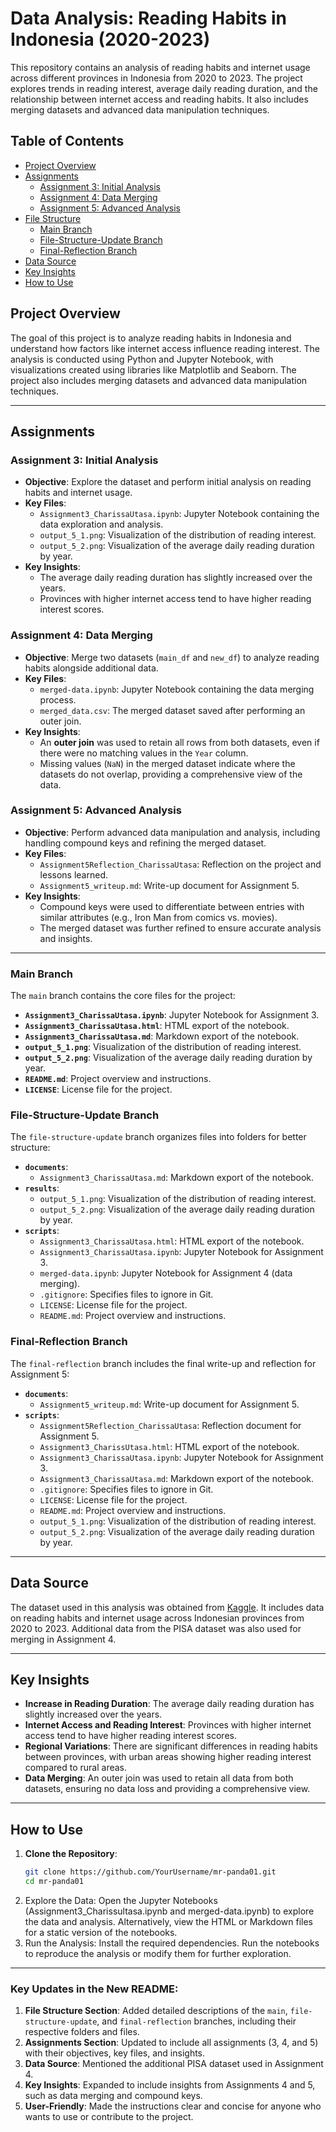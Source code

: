 # Data Analysis: Reading Habits in Indonesia (2020-2023)

This repository contains an analysis of reading habits and internet usage across different provinces in Indonesia from 2020 to 2023. The project explores trends in reading interest, average daily reading duration, and the relationship between internet access and reading habits. It also includes merging datasets and advanced data manipulation techniques.

## Table of Contents
- [Project Overview](#project-overview)
- [Assignments](#assignments)
  - [Assignment 3: Initial Analysis](#assignment-3-initial-analysis)
  - [Assignment 4: Data Merging](#assignment-4-data-merging)
  - [Assignment 5: Advanced Analysis](#assignment-5-advanced-analysis)
- [File Structure](#file-structure)
  - [Main Branch](#main-branch)
  - [File-Structure-Update Branch](#file-structure-update-branch)
  - [Final-Reflection Branch](#final-reflection-branch)
- [Data Source](#data-source)
- [Key Insights](#key-insights)
- [How to Use](#how-to-use)

## Project Overview
The goal of this project is to analyze reading habits in Indonesia and understand how factors like internet access influence reading interest. The analysis is conducted using Python and Jupyter Notebook, with visualizations created using libraries like Matplotlib and Seaborn. The project also includes merging datasets and advanced data manipulation techniques.

---

## Assignments

### Assignment 3: Initial Analysis
- **Objective**: Explore the dataset and perform initial analysis on reading habits and internet usage.
- **Key Files**:
  - `Assignment3_CharissaUtasa.ipynb`: Jupyter Notebook containing the data exploration and analysis.
  - `output_5_1.png`: Visualization of the distribution of reading interest.
  - `output_5_2.png`: Visualization of the average daily reading duration by year.
- **Key Insights**:
  - The average daily reading duration has slightly increased over the years.
  - Provinces with higher internet access tend to have higher reading interest scores.

### Assignment 4: Data Merging
- **Objective**: Merge two datasets (`main_df` and `new_df`) to analyze reading habits alongside additional data.
- **Key Files**:
  - `merged-data.ipynb`: Jupyter Notebook containing the data merging process.
  - `merged_data.csv`: The merged dataset saved after performing an outer join.
- **Key Insights**:
  - An **outer join** was used to retain all rows from both datasets, even if there were no matching values in the `Year` column.
  - Missing values (`NaN`) in the merged dataset indicate where the datasets do not overlap, providing a comprehensive view of the data.

### Assignment 5: Advanced Analysis
- **Objective**: Perform advanced data manipulation and analysis, including handling compound keys and refining the merged dataset.
- **Key Files**:
  - `Assignment5Reflection_CharissaUtasa`: Reflection on the project and lessons learned.
  - `Assignment5_writeup.md`: Write-up document for Assignment 5.
- **Key Insights**:
  - Compound keys were used to differentiate between entries with similar attributes (e.g., Iron Man from comics vs. movies).
  - The merged dataset was further refined to ensure accurate analysis and insights.

---


### Main Branch
The `main` branch contains the core files for the project:
- **`Assignment3_CharissaUtasa.ipynb`**: Jupyter Notebook for Assignment 3.
- **`Assignment3_CharissaUtasa.html`**: HTML export of the notebook.
- **`Assignment3_CharissaUtasa.md`**: Markdown export of the notebook.
- **`output_5_1.png`**: Visualization of the distribution of reading interest.
- **`output_5_2.png`**: Visualization of the average daily reading duration by year.
- **`README.md`**: Project overview and instructions.
- **`LICENSE`**: License file for the project.

### File-Structure-Update Branch
The `file-structure-update` branch organizes files into folders for better structure:
- **`documents`**:
  - `Assignment3_CharissaUtasa.md`: Markdown export of the notebook.
- **`results`**:
  - `output_5_1.png`: Visualization of the distribution of reading interest.
  - `output_5_2.png`: Visualization of the average daily reading duration by year.
- **`scripts`**:
  - `Assignment3_CharissaUtasa.html`: HTML export of the notebook.
  - `Assignment3_CharissaUtasa.ipynb`: Jupyter Notebook for Assignment 3.
  - `merged-data.ipynb`: Jupyter Notebook for Assignment 4 (data merging).
  - `.gitignore`: Specifies files to ignore in Git.
  - `LICENSE`: License file for the project.
  - `README.md`: Project overview and instructions.

### Final-Reflection Branch
The `final-reflection` branch includes the final write-up and reflection for Assignment 5:
- **`documents`**:
  - `Assignment5_writeup.md`: Write-up document for Assignment 5.
- **`scripts`**:
  - `Assignment5Reflection_CharissaUtasa`: Reflection document for Assignment 5.
  - `Assignment3_CharissUtasa.html`: HTML export of the notebook.
  - `Assignment3_CharissaUtasa.ipynb`: Jupyter Notebook for Assignment 3.
  - `Assignment3_CharissaUtasa.md`: Markdown export of the notebook.
  - `.gitignore`: Specifies files to ignore in Git.
  - `LICENSE`: License file for the project.
  - `README.md`: Project overview and instructions.
  - `output_5_1.png`: Visualization of the distribution of reading interest.
  - `output_5_2.png`: Visualization of the average daily reading duration by year.

---

## Data Source
The dataset used in this analysis was obtained from [Kaggle](https://www.kaggle.com/datasets/imaditia/Indonesia-reading-interest-2020-2023/resource-download). It includes data on reading habits and internet usage across Indonesian provinces from 2020 to 2023. Additional data from the PISA dataset was also used for merging in Assignment 4.

---

## Key Insights
- **Increase in Reading Duration**: The average daily reading duration has slightly increased over the years.
- **Internet Access and Reading Interest**: Provinces with higher internet access tend to have higher reading interest scores.
- **Regional Variations**: There are significant differences in reading habits between provinces, with urban areas showing higher reading interest compared to rural areas.
- **Data Merging**: An outer join was used to retain all data from both datasets, ensuring no data loss and providing a comprehensive view.

---

## How to Use
1. **Clone the Repository**:
   ```bash
   git clone https://github.com/YourUsername/mr-panda01.git
   cd mr-panda01
2. Explore the Data:
Open the Jupyter Notebooks (Assignment3_Charissultasa.ipynb and merged-data.ipynb) to explore the data and analysis.
Alternatively, view the HTML or Markdown files for a static version of the notebooks.
3. Run the Analysis:
Install the required dependencies.
Run the notebooks to reproduce the analysis or modify them for further exploration.


---

### **Key Updates in the New README**:
1. **File Structure Section**: Added detailed descriptions of the `main`, `file-structure-update`, and `final-reflection` branches, including their respective folders and files.
2. **Assignments Section**: Updated to include all assignments (3, 4, and 5) with their objectives, key files, and insights.
3. **Data Source**: Mentioned the additional PISA dataset used in Assignment 4.
4. **Key Insights**: Expanded to include insights from Assignments 4 and 5, such as data merging and compound keys.
5. **User-Friendly**: Made the instructions clear and concise for anyone who wants to use or contribute to the project.

